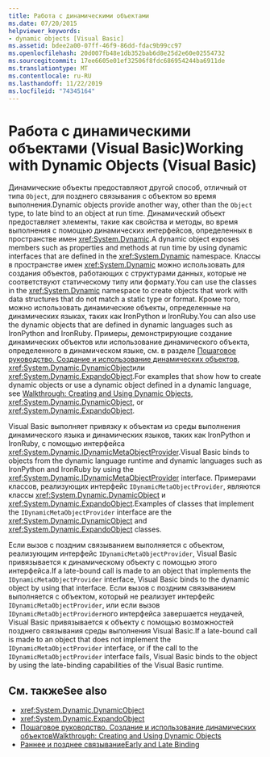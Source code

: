 ```yaml
---
title: Работа с динамическими объектами
ms.date: 07/20/2015
helpviewer_keywords:
- dynamic objects [Visual Basic]
ms.assetid: bdee2a00-07ff-46f9-86dd-fdac9b99cc97
ms.openlocfilehash: 20d007fb48e1db352bab6d8e25d2e60e02554732
ms.sourcegitcommit: 17ee6605e01ef32506f8fdc686954244ba6911de
ms.translationtype: MT
ms.contentlocale: ru-RU
ms.lasthandoff: 11/22/2019
ms.locfileid: "74345164"
---
```

# <a name="working-with-dynamic-objects-visual-basic"></a><span data-ttu-id="a765c-102">Работа с динамическими объектами (Visual Basic)</span><span class="sxs-lookup"><span data-stu-id="a765c-102">Working with Dynamic Objects (Visual Basic)</span></span>
<span data-ttu-id="a765c-103">Динамические объекты предоставляют другой способ, отличный от типа `Object`, для позднего связывания с объектом во время выполнения.</span><span class="sxs-lookup"><span data-stu-id="a765c-103">Dynamic objects provide another way, other than the `Object` type, to late bind to an object at run time.</span></span> <span data-ttu-id="a765c-104">Динамический объект предоставляет элементы, такие как свойства и методы, во время выполнения с помощью динамических интерфейсов, определенных в пространстве имен <xref:System.Dynamic>.</span><span class="sxs-lookup"><span data-stu-id="a765c-104">A dynamic object exposes members such as properties and methods at run time by using dynamic interfaces that are defined in the <xref:System.Dynamic> namespace.</span></span> <span data-ttu-id="a765c-105">Классы в пространстве имен <xref:System.Dynamic> можно использовать для создания объектов, работающих с структурами данных, которые не соответствуют статическому типу или формату.</span><span class="sxs-lookup"><span data-stu-id="a765c-105">You can use the classes in the <xref:System.Dynamic> namespace to create objects that work with data structures that do not match a static type or format.</span></span> <span data-ttu-id="a765c-106">Кроме того, можно использовать динамические объекты, определенные на динамических языках, таких как IronPython и IronRuby.</span><span class="sxs-lookup"><span data-stu-id="a765c-106">You can also use the dynamic objects that are defined in dynamic languages such as IronPython and IronRuby.</span></span> <span data-ttu-id="a765c-107">Примеры, демонстрирующие создание динамических объектов или использование динамического объекта, определенного в динамическом языке, см. в разделе [Пошаговое руководство. Создание и использование динамических объектов](../../../../csharp/programming-guide/types/walkthrough-creating-and-using-dynamic-objects.md), <xref:System.Dynamic.DynamicObject>или <xref:System.Dynamic.ExpandoObject>.</span><span class="sxs-lookup"><span data-stu-id="a765c-107">For examples that show how to create dynamic objects or use a dynamic object defined in a dynamic language, see [Walkthrough: Creating and Using Dynamic Objects](../../../../csharp/programming-guide/types/walkthrough-creating-and-using-dynamic-objects.md), <xref:System.Dynamic.DynamicObject>, or <xref:System.Dynamic.ExpandoObject>.</span></span>  
  
 <span data-ttu-id="a765c-108">Visual Basic выполняет привязку к объектам из среды выполнения динамического языка и динамических языков, таких как IronPython и IronRuby, с помощью интерфейса <xref:System.Dynamic.IDynamicMetaObjectProvider>.</span><span class="sxs-lookup"><span data-stu-id="a765c-108">Visual Basic binds to objects from the dynamic language runtime and dynamic languages such as IronPython and IronRuby by using the <xref:System.Dynamic.IDynamicMetaObjectProvider> interface.</span></span> <span data-ttu-id="a765c-109">Примерами классов, реализующих интерфейс `IDynamicMetaObjectProvider`, являются классы <xref:System.Dynamic.DynamicObject> и <xref:System.Dynamic.ExpandoObject>.</span><span class="sxs-lookup"><span data-stu-id="a765c-109">Examples of classes that implement the `IDynamicMetaObjectProvider` interface are the <xref:System.Dynamic.DynamicObject> and <xref:System.Dynamic.ExpandoObject> classes.</span></span>  
  
 <span data-ttu-id="a765c-110">Если вызов с поздним связыванием выполняется с объектом, реализующим интерфейс `IDynamicMetaObjectProvider`, Visual Basic привязывается к динамическому объекту с помощью этого интерфейса.</span><span class="sxs-lookup"><span data-stu-id="a765c-110">If a late-bound call is made to an object that implements the `IDynamicMetaObjectProvider` interface, Visual Basic binds to the dynamic object by using that interface.</span></span> <span data-ttu-id="a765c-111">Если вызов с поздним связыванием выполняется с объектом, который не реализует интерфейс `IDynamicMetaObjectProvider`, или если вызов `IDynamicMetaObjectProvider`ного интерфейса завершается неудачей, Visual Basic привязывается к объекту с помощью возможностей позднего связывания среды выполнения Visual Basic.</span><span class="sxs-lookup"><span data-stu-id="a765c-111">If a late-bound call is made to an object that does not implement the `IDynamicMetaObjectProvider` interface, or if the call to the `IDynamicMetaObjectProvider` interface fails, Visual Basic binds to the object by using the late-binding capabilities of the Visual Basic runtime.</span></span>  
  
## <a name="see-also"></a><span data-ttu-id="a765c-112">См. также</span><span class="sxs-lookup"><span data-stu-id="a765c-112">See also</span></span>

- <xref:System.Dynamic.DynamicObject>
- <xref:System.Dynamic.ExpandoObject>
- [<span data-ttu-id="a765c-113">Пошаговое руководство. Создание и использование динамических объектов</span><span class="sxs-lookup"><span data-stu-id="a765c-113">Walkthrough: Creating and Using Dynamic Objects</span></span>](../../../../csharp/programming-guide/types/walkthrough-creating-and-using-dynamic-objects.md)
- [<span data-ttu-id="a765c-114">Раннее и позднее связывание</span><span class="sxs-lookup"><span data-stu-id="a765c-114">Early and Late Binding</span></span>](../../../../visual-basic/programming-guide/language-features/early-late-binding/index.md)
